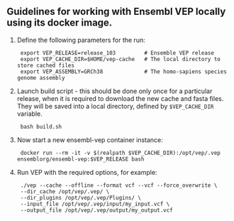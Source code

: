 ## Guidelines for working with Ensembl VEP locally using its docker image.

1. Define the following parameters for the run:

		export VEP_RELEASE=release_103         # Ensemble VEP release
		export VEP_CACHE_DIR=$HOME/vep-cache   # The local directory to store cached files
		export VEP_ASSEMBLY=GRCh38             # The homo-sapiens species genome assembly

2. Launch build script - this should be done only once for a particular release, when it is required to download the new cache and fasta files. They will be saved into a local directory, defined by `$VEP_CACHE_DIR` variable.

		bash build.sh

3. Now start a new ensembl-vep container instance:

		docker run --rm -it -v $(realpath $VEP_CACHE_DIR):/opt/vep/.vep ensemblorg/ensembl-vep:$VEP_RELEASE bash

4. Run VEP with the required options, for example:

		./vep --cache --offline --format vcf --vcf --force_overwrite \
		--dir_cache /opt/vep/.vep/ \
		--dir_plugins /opt/vep/.vep/Plugins/ \
		--input_file /opt/vep/.vep/input/my_input.vcf \
		--output_file /opt/vep/.vep/output/my_output.vcf
